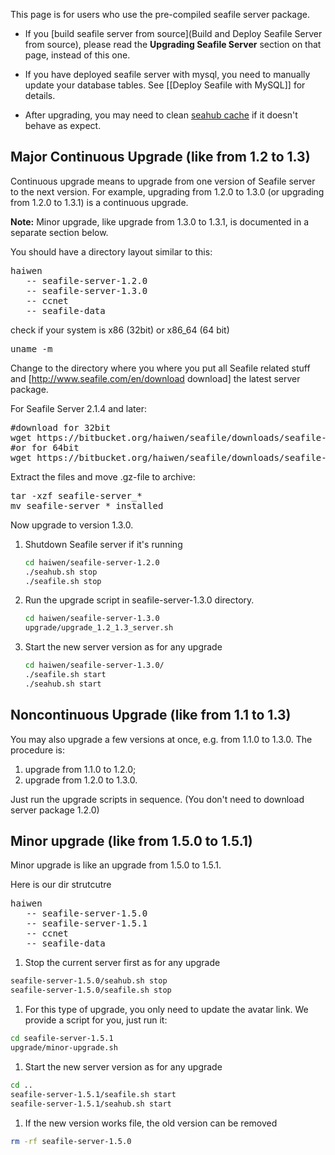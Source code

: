 This page is for users who use the pre-compiled seafile server package. 

- If you [build seafile server from source](Build and Deploy Seafile Server from source), please read the **Upgrading Seafile Server** section on that page, instead of this one.

- If you have deployed seafile server with mysql, you need to manually update your database tables. See [[Deploy Seafile with MySQL]] for details.

- After upgrading, you may need to clean [seahub cache](https://github.com/haiwen/seafile/wiki/Seafile-server-configuration-options#wiki-Cache) if it doesn't behave as expect.

## Major Continuous Upgrade (like from 1.2 to 1.3)

Continuous upgrade means to upgrade from one version of Seafile server to the next version.
For example, upgrading from 1.2.0 to 1.3.0 (or upgrading from 1.2.0 to 1.3.1) is a continuous upgrade.

**Note:** Minor upgrade, like upgrade from 1.3.0 to 1.3.1, is documented in a separate section below.

You should have a directory layout similar to this:

<pre>
haiwen
   -- seafile-server-1.2.0
   -- seafile-server-1.3.0
   -- ccnet
   -- seafile-data
</pre>

check if your system is x86 (32bit) or x86_64 (64 bit)

<pre>
uname -m
</pre>

Change to the directory where you where you put all Seafile related stuff and [http://www.seafile.com/en/download download] the latest server package.

For Seafile Server 2.1.4 and later:

<pre>
#download for 32bit
wget https://bitbucket.org/haiwen/seafile/downloads/seafile-server_{version}_i386.tar.gz
#or for 64bit
wget https://bitbucket.org/haiwen/seafile/downloads/seafile-server_{version}_x86-64.tar.gz
</pre>

Extract the files and move .gz-file to archive:

<pre>
tar -xzf seafile-server_*
mv seafile-server_* installed
</pre>

Now upgrade to version 1.3.0.

1. Shutdown Seafile server if it's running

   ```sh
   cd haiwen/seafile-server-1.2.0
   ./seahub.sh stop
   ./seafile.sh stop
   ```
2. Run the upgrade script in seafile-server-1.3.0 directory.

   ```sh
   cd haiwen/seafile-server-1.3.0
   upgrade/upgrade_1.2_1.3_server.sh
   ```
3. Start the new server version as for any upgrade 

   ```sh
   cd haiwen/seafile-server-1.3.0/
   ./seafile.sh start
   ./seahub.sh start
   ```

## Noncontinuous Upgrade (like from 1.1 to 1.3)

You may also upgrade a few versions at once, e.g. from 1.1.0 to 1.3.0.
The procedure is:

1. upgrade from 1.1.0 to 1.2.0;
2. upgrade from 1.2.0 to 1.3.0.

Just run the upgrade scripts in sequence. (You don't need to download server package 1.2.0)

## Minor upgrade (like from 1.5.0 to 1.5.1)
Minor upgrade is like an upgrade from 1.5.0 to 1.5.1. 

Here is our dir strutcutre

<pre>
haiwen
   -- seafile-server-1.5.0
   -- seafile-server-1.5.1
   -- ccnet
   -- seafile-data
</pre>

1. Stop the current server first as for any upgrade 
```sh
seafile-server-1.5.0/seahub.sh stop
seafile-server-1.5.0/seafile.sh stop
```
1. For this type of upgrade, you only need to update the avatar link. We provide a script for you, just run it:
```sh
cd seafile-server-1.5.1
upgrade/minor-upgrade.sh
```

1. Start the new server version as for any upgrade 
```sh
cd ..
seafile-server-1.5.1/seafile.sh start
seafile-server-1.5.1/seahub.sh start
```

1. If the new version works file, the old version can be removed
```sh
rm -rf seafile-server-1.5.0
```